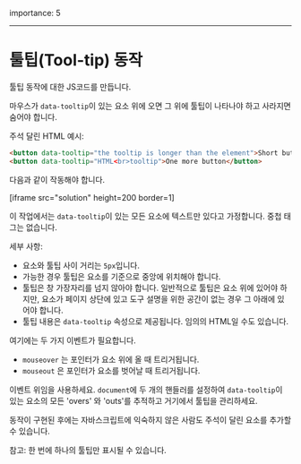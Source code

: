 importance: 5

---

# 툴팁(Tool-tip) 동작

툴팁 동작에 대한 JS코드를 만듭니다.

마우스가 `data-tooltip`이 있는 요소 위에 오면 그 위에 툴팁이 나타나야 하고 사라지면 숨어야 합니다.

주석 달린 HTML 예시:
```html
<button data-tooltip="the tooltip is longer than the element">Short button</button>
<button data-tooltip="HTML<br>tooltip">One more button</button>
```

다음과 같이 작동해야 합니다.

[iframe src="solution" height=200 border=1]

이 작업에서는 `data-tooltip`이 있는 모든 요소에 텍스트만 있다고 가정합니다. 중첩 태그는 없습니다.

세부 사항:

- 요소와 툴팁 사이 거리는 `5px`입니다.
- 가능한 경우 툴팁은 요소를 기준으로 중앙에 위치해야 합니다.
- 툴팁은 창 가장자리를 넘지 않아야 합니다. 일반적으로 툴팁은 요소 위에 있어야 하지만, 요소가 페이지 상단에 있고 도구 설명을 위한 공간이 없는 경우 그 아래에 있어야 합니다.
- 툴팁 내용은 `data-tooltip` 속성으로 제공됩니다. 임의의 HTML일 수도 있습니다.

여기에는 두 가지 이벤트가 필요합니다.
- `mouseover` 는 포인터가 요소 위에 올 때 트리거됩니다.
- `mouseout` 은 포인터가 요소를 벗어날 때 트리거됩니다.

이벤트 위임을 사용하세요. `document`에 두 개의 핸들러를 설정하여 `data-tooltip`이 있는 요소의 모든 'overs' 와 'outs'를 추적하고 거기에서 툴팁을 관리하세요.

동작이 구현된 후에는 자바스크립트에 익숙하지 않은 사람도 주석이 달린 요소를 추가할 수 있습니다.

참고: 한 번에 하나의 툴팁만 표시될 수 있습니다.

